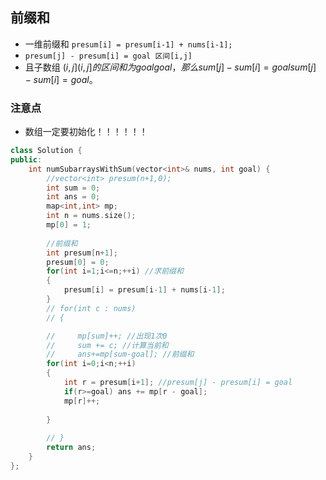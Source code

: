 ## 前缀和
- 一维前缀和 `presum[i] = presum[i-1] + nums[i-1];`
- `presum[j] - presum[i] = goal 区间[i,j]`
- 且子数组 $(i,j](i,j] 的区间和为 \textit{goal}goal，那么 \textit{sum}[j]-\textit{sum}[i]=\textit{goal}sum[j]−sum[i]=goal$。


### 注意点
- 数组一定要初始化！！！！！！

```cpp
class Solution {
public:
    int numSubarraysWithSum(vector<int>& nums, int goal) {
        //vector<int> presum(n+1,0);
        int sum = 0;
        int ans = 0;
        map<int,int> mp;
        int n = nums.size();
        mp[0] = 1;
        
        //前缀和
        int presum[n+1];
        presum[0] = 0;
        for(int i=1;i<=n;++i) //求前缀和
        {
            presum[i] = presum[i-1] + nums[i-1];
        }
        // for(int c : nums)
        // {

        //     mp[sum]++; //出现1次0
        //     sum += c; //计算当前和
        //     ans+=mp[sum-goal]; //前缀和
        for(int i=0;i<n;++i)
        {   
            int r = presum[i+1]; //presum[j] - presum[i] = goal
            if(r>=goal) ans += mp[r - goal];
            mp[r]++; 
            
        }
            
        // }
        return ans;
    }
};
```